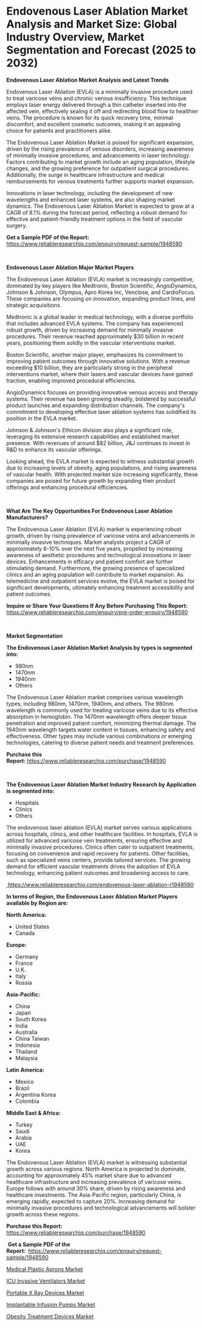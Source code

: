 <p><h1>Endovenous Laser Ablation Market Analysis and Market Size: Global Industry Overview, Market Segmentation and Forecast (2025 to 2032)</h1></p><p><strong>Endovenous Laser Ablation Market Analysis and Latest Trends</strong></p>
<p><p>Endovenous Laser Ablation (EVLA) is a minimally invasive procedure used to treat varicose veins and chronic venous insufficiency. This technique employs laser energy delivered through a thin catheter inserted into the affected vein, effectively sealing it off and redirecting blood flow to healthier veins. The procedure is known for its quick recovery time, minimal discomfort, and excellent cosmetic outcomes, making it an appealing choice for patients and practitioners alike.</p><p>The Endovenous Laser Ablation Market is poised for significant expansion, driven by the rising prevalence of venous disorders, increasing awareness of minimally invasive procedures, and advancements in laser technology. Factors contributing to market growth include an aging population, lifestyle changes, and the growing preference for outpatient surgical procedures. Additionally, the surge in healthcare infrastructure and medical reimbursements for venous treatments further supports market expansion.</p><p>Innovations in laser technology, including the development of new wavelengths and enhanced laser systems, are also shaping market dynamics. The Endovenous Laser Ablation Market is expected to grow at a CAGR of 8.1% during the forecast period, reflecting a robust demand for effective and patient-friendly treatment options in the field of vascular surgery.</p></p>
<p><strong>Get a Sample PDF of the Report:&nbsp;</strong> <a href="https://www.reliableresearchiq.com/enquiry/request-sample/1948590?utm_campaign=1087&utm_medium=2&utm_source=Github&utm_content=ia&utm_term=04032025&utm_id=endovenous-laser-ablation">https://www.reliableresearchiq.com/enquiry/request-sample/1948590</a></p>
<p>&nbsp;</p>
<p><strong>Endovenous Laser Ablation Major Market Players</strong></p>
<p><p>The Endovenous Laser Ablation (EVLA) market is increasingly competitive, dominated by key players like Medtronic, Boston Scientific, AngioDynamics, Johnson & Johnson, Olympus, Apro Korea Inc, Venclose, and CardioFocus. These companies are focusing on innovation, expanding product lines, and strategic acquisitions.</p><p>Medtronic is a global leader in medical technology, with a diverse portfolio that includes advanced EVLA systems. The company has experienced robust growth, driven by increasing demand for minimally invasive procedures. Their revenue reached approximately $30 billion in recent years, positioning them solidly in the vascular interventions market.</p><p>Boston Scientific, another major player, emphasizes its commitment to improving patient outcomes through innovative solutions. With a revenue exceeding $10 billion, they are particularly strong in the peripheral interventions market, where their lasers and vascular devices have gained traction, enabling improved procedural efficiencies.</p><p>AngioDynamics focuses on providing innovative venous access and therapy systems. Their revenue has been growing steadily, bolstered by successful product launches and expanding distribution channels. The company's commitment to developing effective laser ablation systems has solidified its position in the EVLA market.</p><p>Johnson & Johnson's Ethicon division also plays a significant role, leveraging its extensive research capabilities and established market presence. With revenues of around $82 billion, J&J continues to invest in R&D to enhance its vascular offerings.</p><p>Looking ahead, the EVLA market is expected to witness substantial growth due to increasing levels of obesity, aging populations, and rising awareness of vascular health. With projected market size increasing significantly, these companies are poised for future growth by expanding their product offerings and enhancing procedural efficiencies.</p></p>
<p>&nbsp;</p>
<p><strong>What Are The Key Opportunities For Endovenous Laser Ablation Manufacturers?</strong></p>
<p><p>The Endovenous Laser Ablation (EVLA) market is experiencing robust growth, driven by rising prevalence of varicose veins and advancements in minimally invasive techniques. Market analysts project a CAGR of approximately 8-10% over the next five years, propelled by increasing awareness of aesthetic procedures and technological innovations in laser devices. Enhancements in efficacy and patient comfort are further stimulating demand. Furthermore, the growing presence of specialized clinics and an aging population will contribute to market expansion. As telemedicine and outpatient services evolve, the EVLA market is poised for significant developments, ultimately enhancing treatment accessibility and patient outcomes.</p></p>
<p><strong>Inquire or Share Your Questions If Any Before Purchasing This Report:</strong> <a href="https://www.reliableresearchiq.com/enquiry/pre-order-enquiry/1948590?utm_campaign=1087&utm_medium=2&utm_source=Github&utm_content=ia&utm_term=04032025&utm_id=endovenous-laser-ablation">https://www.reliableresearchiq.com/enquiry/pre-order-enquiry/1948590</a></p>
<p>&nbsp;</p>
<p><strong>Market Segmentation</strong></p>
<p><strong>The Endovenous Laser Ablation Market Analysis by types is segmented into:</strong></p>
<p><ul><li>980nm</li><li>1470nm</li><li>1940nm</li><li>Others</li></ul></p>
<p><p>The Endovenous Laser Ablation market comprises various wavelength types, including 980nm, 1470nm, 1940nm, and others. The 980nm wavelength is commonly used for treating varicose veins due to its effective absorption in hemoglobin. The 1470nm wavelength offers deeper tissue penetration and improved patient comfort, minimizing thermal damage. The 1940nm wavelength targets water content in tissues, enhancing safety and effectiveness. Other types may include various combinations or emerging technologies, catering to diverse patient needs and treatment preferences.</p></p>
<p><strong>Purchase this Report:&nbsp;</strong><a href="https://www.reliableresearchiq.com/purchase/1948590?utm_campaign=1087&utm_medium=2&utm_source=Github&utm_content=ia&utm_term=04032025&utm_id=endovenous-laser-ablation">https://www.reliableresearchiq.com/purchase/1948590</a></p>
<p>&nbsp;</p>
<p><strong>The Endovenous Laser Ablation Market Industry Research by Application is segmented into:</strong></p>
<p><ul><li>Hospitals</li><li>Clinics</li><li>Others</li></ul></p>
<p><p>The endovenous laser ablation (EVLA) market serves various applications across hospitals, clinics, and other healthcare facilities. In hospitals, EVLA is utilized for advanced varicose vein treatments, ensuring effective and minimally invasive procedures. Clinics often cater to outpatient treatments, focusing on convenience and rapid recovery for patients. Other facilities, such as specialized veins centers, provide tailored services. The growing demand for efficient vascular treatments drives the adoption of EVLA technology, enhancing patient outcomes and broadening access to care.</p></p>
<p><a href="https://www.reliableresearchiq.com/endovenous-laser-ablation-r1948590?utm_campaign=1087&utm_medium=2&utm_source=Github&utm_content=ia&utm_term=04032025&utm_id=endovenous-laser-ablation">&nbsp;https://www.reliableresearchiq.com/endovenous-laser-ablation-r1948590</a></p>
<p><strong>In terms of Region, the Endovenous Laser Ablation Market Players available by Region are:</strong></p>
<p>
    <p> <strong> North America: </strong>
        <ul>
            <li>United States</li>
            <li>Canada</li>
        </ul>
        </p> 
    <p> <strong> Europe: </strong>
        <ul>
            <li>Germany</li>
            <li>France</li>
            <li>U.K.</li>
            <li>Italy</li>
            <li>Russia</li>
        </ul>
        </p> 
    <p> <strong> Asia-Pacific: </strong>
        <ul>
            <li>China</li>
            <li>Japan</li>
            <li>South Korea</li>
            <li>India</li>
            <li>Australia</li>
            <li>China Taiwan</li>
            <li>Indonesia</li>
            <li>Thailand</li>
            <li>Malaysia</li>
        </ul>
        </p> 
    <p> <strong> Latin America: </strong>
        <ul>
            <li>Mexico</li>
            <li>Brazil</li>
            <li>Argentina Korea</li>
            <li>Colombia</li>
        </ul>
        </p> 
    <p> <strong> Middle East & Africa: </strong>
        <ul>
            <li>Turkey</li>
            <li>Saudi</li>
            <li>Arabia</li>
            <li>UAE</li>
            <li>Korea</li>
        </ul>
    </p>
    </p>
<p><p>The Endovenous Laser Ablation (EVLA) market is witnessing substantial growth across various regions. North America is projected to dominate, accounting for approximately 45% market share due to advanced healthcare infrastructure and increasing prevalence of varicose veins. Europe follows with around 30% share, driven by rising awareness and healthcare investments. The Asia-Pacific region, particularly China, is emerging rapidly, expected to capture 20%. Increasing demand for minimally invasive procedures and technological advancements will bolster growth across these regions.</p></p>
<p><strong>Purchase this Report: </strong><a href="https://www.reliableresearchiq.com/purchase/1948590?utm_campaign=1087&utm_medium=2&utm_source=Github&utm_content=ia&utm_term=04032025&utm_id=endovenous-laser-ablation">https://www.reliableresearchiq.com/purchase/1948590</a></p>
<p>&nbsp;<strong>Get a Sample PDF of the Report:&nbsp;&nbsp;</strong><a href="https://www.reliableresearchiq.com/enquiry/request-sample/1948590?utm_campaign=1087&utm_medium=2&utm_source=Github&utm_content=ia&utm_term=04032025&utm_id=endovenous-laser-ablation">https://www.reliableresearchiq.com/enquiry/request-sample/1948590</a></p>
<p><strong></strong></p>
<p><p><a href="https://github.com/azetehhasle/Market-Research-Report-List-1/blob/main/medical-plastic-aprons-market.md?utm_campaign=1087&utm_medium=2&utm_source=Github&utm_content=ia&utm_term=04032025&utm_id=endovenous-laser-ablation">Medical Plastic Aprons Market</a></p><p><a href="https://github.com/hacklmenckg6/Market-Research-Report-List-1/blob/main/icu-invasive-ventilators-market.md?utm_campaign=1087&utm_medium=2&utm_source=Github&utm_content=ia&utm_term=04032025&utm_id=endovenous-laser-ablation">ICU Invasive Ventilators Market</a></p><p><a href="https://github.com/knipsfilip8f/Market-Research-Report-List-1/blob/main/portable-x-ray-devices-market.md?utm_campaign=1087&utm_medium=2&utm_source=Github&utm_content=ia&utm_term=04032025&utm_id=endovenous-laser-ablation">Portable X Ray Devices Market</a></p><p><a href="https://github.com/ghimergela93/Market-Research-Report-List-1/blob/main/implantable-infusion-pumps-market.md?utm_campaign=1087&utm_medium=2&utm_source=Github&utm_content=ia&utm_term=04032025&utm_id=endovenous-laser-ablation">Implantable Infusion Pumps Market</a></p><p><a href="https://github.com/hirtzhulstsq/Market-Research-Report-List-1/blob/main/obesity-treatment-devices-market.md?utm_campaign=1087&utm_medium=2&utm_source=Github&utm_content=ia&utm_term=04032025&utm_id=endovenous-laser-ablation">Obesity Treatment Devices Market</a></p></p>